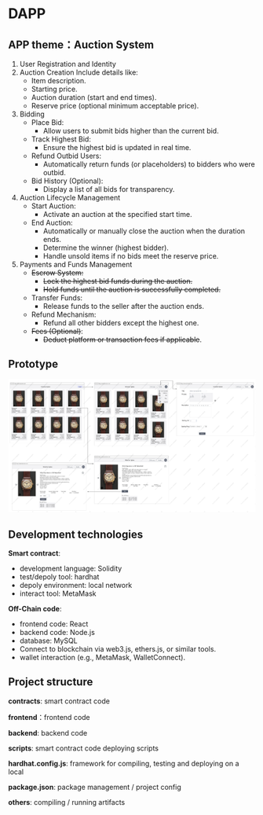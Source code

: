 # DAPP


## APP theme：Auction System
1. User Registration and Identity
2. Auction Creation
    Include details like:
    * Item description.
    * Starting price.
    * Auction duration (start and end times).
    * Reserve price (optional minimum acceptable price).
3. Bidding  
    * Place Bid:
        * Allow users to submit bids higher than the current bid.
    * Track Highest Bid:
        * Ensure the highest bid is updated in real time.
    * Refund Outbid Users:
        * Automatically return funds (or placeholders) to bidders who were outbid.
    * Bid History (Optional):
        * Display a list of all bids for transparency.
4. Auction Lifecycle Management
    * Start Auction:
        * Activate an auction at the specified start time.
    * End Auction:
        * Automatically or manually close the auction when the duration ends.
        * Determine the winner (highest bidder).
        * Handle unsold items if no bids meet the reserve price.
5. Payments and Funds Management
    * ~~Escrow System:~~
        * ~~Lock the highest bid funds during the auction.~~
        * ~~Hold funds until the auction is successfully completed.~~
    * Transfer Funds:
        * Release funds to the seller after the auction ends.
    * Refund Mechanism:
        * Refund all other bidders except the highest one.
    * ~~Fees (Optional)~~:
        * ~~Deduct platform or transaction fees if applicable~~.

## Prototype 
![prototype](DApp.png)

## Development technologies
**Smart contract**: 
* development language: Solidity
* test/depoly tool: hardhat
* depoly environment: local network
* interact tool: MetaMask

**Off-Chain code**:
* frontend code: React
* backend code: Node.js
* database: MySQL
* Connect to blockchain via web3.js, ethers.js, or similar tools.
* wallet interaction (e.g., MetaMask, WalletConnect).

## Project structure
**contracts**: smart contract code

**frontend**：frontend code

**backend**: backend code

**scripts**: smart contract code deploying scripts

**hardhat.config.js**: framework for compiling, testing and deploying on a local

**package.json**: package management / project config

**others**: compiling / running artifacts


